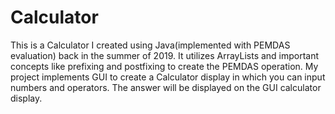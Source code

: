 # Calculator
This is a Calculator I created using Java(implemented with PEMDAS evaluation) back in the summer of 2019. It utilizes ArrayLists and important concepts like prefixing and postfixing
to create the PEMDAS operation. My project implements GUI to create a Calculator display in which you can input numbers and operators. The answer will be displayed on the GUI calculator display.
